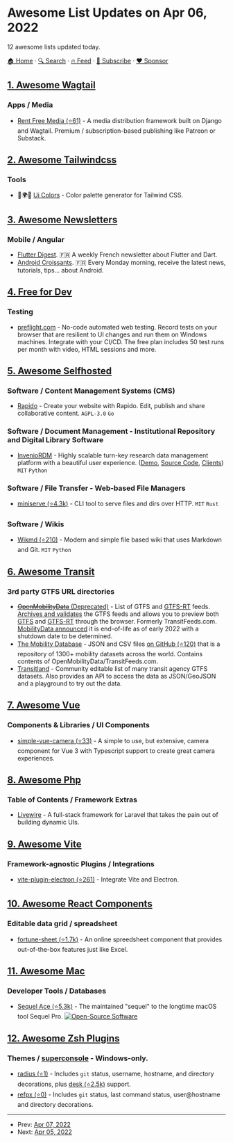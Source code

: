 # Awesome List Updates on Apr 06, 2022

12 awesome lists updated today.

[🏠 Home](/README.md) · [🔍 Search](https://www.trackawesomelist.com/search/) · [🔥 Feed](https://www.trackawesomelist.com/rss.xml) · [📮 Subscribe](https://trackawesomelist.us17.list-manage.com/subscribe?u=d2f0117aa829c83a63ec63c2f&id=36a103854c) · [❤️  Sponsor](https://github.com/sponsors/theowenyoung)



## [1. Awesome Wagtail](/content/springload/awesome-wagtail/README.md)

### Apps / Media

*   [Rent Free Media (⭐61)](https://github.com/RentFreeMedia/rentfreemedia) - A media distribution framework built on Django and Wagtail. Premium / subscription-based publishing like Patreon or Substack.

## [2. Awesome Tailwindcss](/content/aniftyco/awesome-tailwindcss/README.md)

### Tools

*   🎨🌍🔧 [Ui Colors](https://uicolors.app/create) - Color palette generator for Tailwind CSS.

## [3. Awesome Newsletters](/content/zudochkin/awesome-newsletters/README.md)

### Mobile / Angular

*   [Flutter Digest](https://flutter-digest.com/). 🇫🇷 A weekly French newsletter about Flutter and Dart.
*   [Android Croissants](https://android-croissants.com/). 🇫🇷 Every Monday morning, receive the latest news, tutorials, tips… about Android.

## [4. Free for Dev](/content/ripienaar/free-for-dev/README.md)

### Testing

*   [preflight.com](https://preflight.com) - No-code automated web testing. Record tests on your browser that are resilient to UI changes and run them on Windows machines. Integrate with your CI/CD. The free plan includes 50 test runs per month with video, HTML sessions and more.

## [5. Awesome Selfhosted](/content/awesome-selfhosted/awesome-selfhosted/README.md)

### Software / Content Management Systems (CMS)

*   [Rapido](https://framagit.org/InfoLibre/rapido) - Create your website with Rapido. Edit, publish and share collaborative content. `AGPL-3.0` `Go`

### Software / Document Management - Institutional Repository and Digital Library Software

*   [InvenioRDM](https://inveniordm.docs.cern.ch/) - Highly scalable turn-key research data management platform with a beautiful user experience. ([Demo](https://inveniordm.web.cern.ch/), [Source Code](https://github.com/inveniosoftware/), [Clients](https://inveniosoftware.org/products/rdm/)) `MIT` `Python`

### Software / File Transfer - Web-based File Managers

*   [miniserve (⭐4.3k)](https://github.com/svenstaro/miniserve) - CLI tool to serve files and dirs over HTTP. `MIT` `Rust`

### Software / Wikis

*   [Wikmd (⭐210)](https://github.com/Linbreux/wikmd) - Modern and simple file based wiki that uses Markdown and Git. `MIT` `Python`

## [6. Awesome Transit](/content/CUTR-at-USF/awesome-transit/README.md)

### 3rd party GTFS URL directories

*   [~~OpenMobilityData~~ (Deprecated)](https://openmobilitydata.org/) - List of GTFS and [GTFS-RT](https://openmobilitydata.org/search?q=gtfsrt) feeds. [Archives and validates](https://openmobilitydata.org/p/capital-metro/24) the GTFS feeds and allows you to preview both [GTFS](https://openmobilitydata.org/p/capital-metro/24/latest) and [GTFS-RT](https://openmobilitydata.org/p/capital-metro/495) through the browser. Formerly TransitFeeds.com. [MobilityData announced](https://database.mobilitydata.org/#h.u71vp6xgkckf) it is end-of-life as of early 2022 with a shutdown date to be determined.
*   [The Mobility Database](https://database.mobilitydata.org/) - JSON and CSV files [on GitHub (⭐120)](https://github.com/MobilityData/mobility-database-catalogs) that is a repository of 1300+ mobility datasets across the world. Contains contents of OpenMobilityData/TransitFeeds.com.
*   [Transitland](https://transit.land/) - Community editable list of many transit agency GTFS datasets. Also provides an API to access the data as JSON/GeoJSON and a playground to try out the data.

## [7. Awesome Vue](/content/vuejs/awesome-vue/README.md)

### Components & Libraries / UI Components

*   [simple-vue-camera (⭐33)](https://github.com/BastiaanJansen/simple-vue-camera) - A simple to use, but extensive, camera component for Vue 3 with Typescript support to create great camera experiences.

## [8. Awesome Php](/content/ziadoz/awesome-php/README.md)

### Table of Contents / Framework Extras

*   [Livewire](https://laravel-livewire.com/) - A full-stack framework for Laravel that takes the pain out of building dynamic UIs.

## [9. Awesome Vite](/content/vitejs/awesome-vite/README.md)

### Framework-agnostic Plugins / Integrations

*   [vite-plugin-electron (⭐261)](https://github.com/electron-vite/vite-plugin-electron) - Integrate Vite and Electron.

## [10. Awesome React Components](/content/brillout/awesome-react-components/README.md)

### Editable data grid / spreadsheet

*   [fortune-sheet (⭐1.7k)](https://github.com/ruilisi/fortune-sheet) - An online spreedsheet component that provides out-of-the-box features just like Excel.

## [11. Awesome Mac](/content/jaywcjlove/awesome-mac/README.md)

### Developer Tools / Databases

*   [Sequel Ace (⭐5.3k)](https://github.com/Sequel-Ace/Sequel-Ace) - The maintained "sequel" to the longtime macOS tool Sequel Pro. [![Open-Source Software](https://jaywcjlove.github.io/sb/ico/min-oss.svg "Open Source Software")](https://github.com/Sequel-Ace/Sequel-Ace)

## [12. Awesome Zsh Plugins](/content/unixorn/awesome-zsh-plugins/README.md)

### Themes / [superconsole](https://github.com/alexchmykhalo/superconsole) - Windows-only.

*   [radius (⭐1)](https://github.com/erikcc02/radius-zsh-theme) - Includes `git` status, username, hostname, and directory decorations, plus [desk (⭐2.5k)](https://github.com/jamesob/desk) support.
*   [refpx (⭐0)](https://github.com/refpx/refpx-zsh-theme) - Includes `git` status, last command status, user\@hostname and directory decorations.

---

- Prev: [Apr 07, 2022](/content/2022/04/07/README.md)
- Next: [Apr 05, 2022](/content/2022/04/05/README.md)